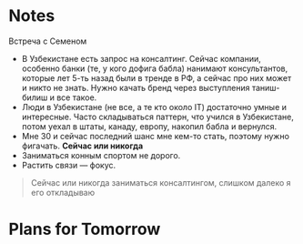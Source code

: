 


# Notes 
Встреча с Семеном
- В Узбекистане есть запрос на консалтинг. Сейчас компании, особенно банки (те, у кого дофига бабла) нанимают консультантов, которые лет 5-ть назад были в тренде в РФ, а сейчас про них может и никто не знать. Нужно качать бренд через выступления таниш-билиш и все такое. 
- Люди в Узбекистане (не все, а те кто около IT) достаточно умные и интересные. Часто складываться паттерн, что учился в Узбекистане, потом уехал в штаты, канаду, европу, накопил бабла и вернулся.
- Мне 30 и сейчас последний шанс мне кем-то стать, поэтому нужно фигачать. **Сейчас или никогда** 
- Заниматься конным спортом не дорого. 
- Растить связи — фокус.
> Сейчас или никогда заниматься консалтингом, слишком далеко я его откладываю 

# Plans for Tomorrow

